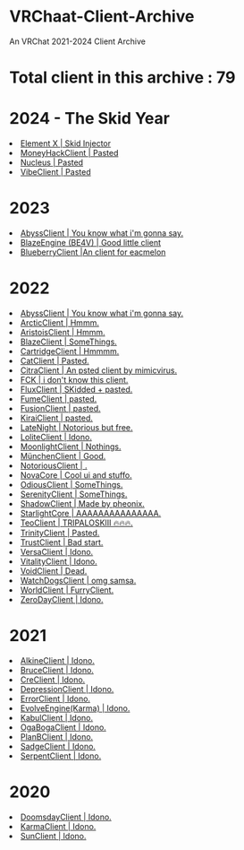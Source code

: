 # VRChaat-Client-Archive
An VRChat 2021-2024 Client Archive

# Total client in this archive : 79

# 2024 - The Skid Year
<li><a href="https://github.com/BiscuiTheHobkin/VRChaat-Client-Archive/tree/main/2024/ElementX%20-%202024">Element X | Skid Injector</a></li>
<li><a href="https://github.com/BiscuiTheHobkin/VRChaat-Client-Archive/tree/main/2024/MoneyHack%20-%202024">MoneyHackClient | Pasted</a></li>
<li><a href="https://github.com/BiscuiTheHobkin/VRChaat-Client-Archive/tree/main/2024/Nucleus%20-%202024">Nucleus | Pasted</a></li>
<li><a href="https://github.com/BiscuiTheHobkin/VRChaat-Client-Archive/tree/main/2024/Vibe%20VRChat%20Utility%20Tool%20-%202024">VibeClient | Pasted</a></li>

# 2023
<li><a href="https://github.com/BiscuiTheHobkin/VRChaat-Client-Archive/tree/main/2023/AbyssClient%20-%202023">AbyssClient | You know what i'm gonna say.</a></li>
<li><a href="https://github.com/BiscuiTheHobkin/VRChaat-Client-Archive/tree/main/2023/BlazzeEngine%20-%202023">BlazeEngine (BE4V) | Good little client</a></li>
<li><a href="https://github.com/BiscuiTheHobkin/VRChaat-Client-Archive/tree/main/2023/Blueberry%20Client%20-%202023">BlueberryClient |An client for eacmelon</a></li>

# 2022
<li><a href="https://github.com/BiscuiTheHobkin/VRChaat-Client-Archive/tree/main/2022/AbyssClient%20-%202022">AbyssClient | You know what i'm gonna say.</a></li>
<li><a href="https://github.com/BiscuiTheHobkin/VRChaat-Client-Archive/tree/main/2022/Arctic%20-%202022">ArcticClient | Hmmm.</a></li>
<li><a href="https://github.com/BiscuiTheHobkin/VRChaat-Client-Archive/tree/main/2022/AristoisClient%20-%202022">AristoisClient | Hmmm.</a></li>
<li><a href="https://github.com/BiscuiTheHobkin/VRChaat-Client-Archive/tree/main/2022/BlazeClient%20-%202022">BlazeClient | SomeThings.</a></li>
<li><a href="https://github.com/BiscuiTheHobkin/VRChaat-Client-Archive/tree/main/2022/CartridgeClient%20-%202022">CartridgeClient | Hmmmm.</a></li>
<li><a href="https://github.com/BiscuiTheHobkin/VRChaat-Client-Archive/tree/main/2022/CatClient%20-%202022">CatClient | Pasted.</a></li>
<li><a href="https://github.com/BiscuiTheHobkin/VRChaat-Client-Archive/tree/main/2022/CitraClient%20-%202022">CitraClient | An psted client by mimicvirus.</a></li>
<li><a href="https://github.com/BiscuiTheHobkin/VRChaat-Client-Archive/tree/main/2022/FCK%20-%202022">FCK | i don't know this client.</a></li>
<li><a href="https://github.com/BiscuiTheHobkin/VRChaat-Client-Archive/tree/main/2022/FluxClient%20-%202022">FluxClient | SKidded + pasted.</a></li>
<li><a href="https://github.com/BiscuiTheHobkin/VRChaat-Client-Archive/tree/main/2022/FumeClient%20-%202022">FumeClient | pasted.</a></li>
<li><a href="https://github.com/BiscuiTheHobkin/VRChaat-Client-Archive/tree/main/2022/FusionClient%20-%202022">FusionClient | pasted.</a></li>
<li><a href="https://github.com/BiscuiTheHobkin/VRChaat-Client-Archive/tree/main/2022/KiraiClient%20-%202022">KiraiClient | pasted.</a></li>
<li><a href="https://github.com/BiscuiTheHobkin/VRChaat-Client-Archive/tree/main/2022/LateNight%20-%202022">LateNight | Notorious but free.</a></li>
<li><a href="https://github.com/BiscuiTheHobkin/VRChaat-Client-Archive/tree/main/2022/LoliteClient%20-%202022">LoliteClient | Idono.</a></li>
<li><a href="https://github.com/BiscuiTheHobkin/VRChaat-Client-Archive/tree/main/2022/MoonlightClient%20-%202022">MoonlightClient | Nothings.</a></li>
<li><a href="https://github.com/BiscuiTheHobkin/VRChaat-Client-Archive/tree/main/2022/M%C3%BCnchenClient%20-%202022">MünchenClient | Good.</a></li>
<li><a href="https://github.com/BiscuiTheHobkin/VRChaat-Client-Archive/tree/main/2022/NotoriousClient%20-%202022">NotoriousClient | .</a></li>
<li><a href="https://github.com/BiscuiTheHobkin/VRChaat-Client-Archive/tree/main/2022/NovaCore%20-%202022">NovaCore | Cool ui and stuffo.</a></li>
<li><a href="https://github.com/BiscuiTheHobkin/VRChaat-Client-Archive/tree/main/2022/OdiousClient%20-%202022">OdiousClient | SomeThings.</a></li>
<li><a href="https://github.com/BiscuiTheHobkin/VRChaat-Client-Archive/tree/main/2022/SerenityClient%20-%202022">SerenityClient | SomeThings.</a></li>
<li><a href="https://github.com/BiscuiTheHobkin/VRChaat-Client-Archive/tree/main/2022/ShadowClient%20-%202022">ShadowClient | Made by pheonix.</a></li>
<li><a href="https://github.com/BiscuiTheHobkin/VRChaat-Client-Archive/tree/main/2022/StarlightCore%20-%202022">StarlightCore | AAAAAAAAAAAAAAA.</a></li>
<li><a href="https://github.com/BiscuiTheHobkin/VRChaat-Client-Archive/tree/main/2022/TeoClient%20-%202022">TeoClient | TRIPALOSKIII 🔥🔥🔥.</a></li>
<li><a href="https://github.com/BiscuiTheHobkin/VRChaat-Client-Archive/tree/main/2022/TrinityClient%20-%202022">TrinityClient | Pasted.</a></li>
<li><a href="https://github.com/BiscuiTheHobkin/VRChaat-Client-Archive/tree/main/2022/TrustClient%20-%202022">TrustClient | Bad start.</a></li>
<li><a href="https://github.com/BiscuiTheHobkin/VRChaat-Client-Archive/tree/main/2022/VersaClient%20-%202022">VersaClient | Idono.</a></li>
<li><a href="https://github.com/BiscuiTheHobkin/VRChaat-Client-Archive/tree/main/2022/VitalityClient%20-%202022">VitalityClient | Idono.</a></li>
<li><a href="https://github.com/BiscuiTheHobkin/VRChaat-Client-Archive/tree/main/2022/VoidClient%20-%202022">VoidClient | Dead.</a></li>
<li><a href="https://github.com/BiscuiTheHobkin/VRChaat-Client-Archive/tree/main/2022/WatchDogs%20Client%20-%202022">WatchDogsClient | omg samsa.</a></li>
<li><a href="https://github.com/BiscuiTheHobkin/VRChaat-Client-Archive/tree/main/2022/WorldClient%20-%202022">WorldClient | FurryClient.</a></li>
<li><a href="https://github.com/BiscuiTheHobkin/VRChaat-Client-Archive/tree/main/2022/ZeroDayClient%20-%202022">ZeroDayClient | Idono.</a></li>

# 2021
<li><a href="https://github.com/BiscuiTheHobkin/VRChaat-Client-Archive/tree/main/2021/AlkineClient%20-%202021">AlkineClient | Idono.</a></li>
<li><a href="https://github.com/BiscuiTheHobkin/VRChaat-Client-Archive/tree/main/2021/BruceClient%20-%202021">BruceClient | Idono.</a></li>
<li><a href="https://github.com/BiscuiTheHobkin/VRChaat-Client-Archive/tree/main/2021/CreClient%20-%202021">CreClient | Idono.</a></li>
<li><a href="https://github.com/BiscuiTheHobkin/VRChaat-Client-Archive/tree/main/2021/DepressionClient%20-%202021">DepressionClient | Idono.</a></li>
<li><a href="https://github.com/BiscuiTheHobkin/VRChaat-Client-Archive/tree/main/2021/ErrorClient%20-%202021">ErrorClient | Idono.</a></li>
<li><a href="https://github.com/BiscuiTheHobkin/VRChaat-Client-Archive/tree/main/2021/EvolveEngine(Karma)%20-%202021">EvolveEngine(Karma) | Idono.</a></li>
<li><a href="https://github.com/BiscuiTheHobkin/VRChaat-Client-Archive/tree/main/2021/KabulClient%20-%202021">KabulClient | Idono.</a></li>
<li><a href="https://github.com/BiscuiTheHobkin/VRChaat-Client-Archive/tree/main/2021/Oga%20Boga%20-%202021">OgaBogaClient | Idono.</a></li>
<li><a href="https://github.com/BiscuiTheHobkin/VRChaat-Client-Archive/tree/main/2021/PlanBClient%20-%202021">PlanBClient | Idono.</a></li>
<li><a href="https://github.com/BiscuiTheHobkin/VRChat-Client-Archive/tree/main/2021/SadgeClient%20-%202021">SadgeClient | Idono.</a></li>
<li><a href="https://github.com/BiscuiTheHobkin/VRChaat-Client-Archive/tree/main/2021/Serpent%20-%202021">SerpentClient | Idono.</a></li>

# 2020
<li><a href="https://github.com/BiscuiTheHobkin/VRChaat-Client-Archive/tree/main/2020/DoomsdayClient%20-%202020">DoomsdayClient | Idono.</a></li>
<li><a href="https://github.com/BiscuiTheHobkin/VRChaat-Client-Archive/tree/main/2020/KarmaClient%20-%202020">KarmaClient | Idono.</a></li>
<li><a href="https://github.com/BiscuiTheHobkin/VRChaat-Client-Archive/tree/main/2020/SunClient%20-%202020">SunClient | Idono.</a></li>
